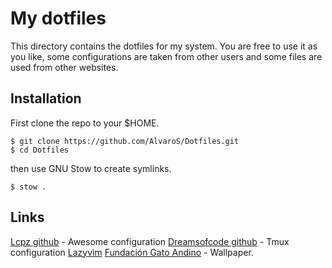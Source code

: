 # My dotfiles

This directory contains the dotfiles for my system. 
You are free to use it as you like, some configurations
are taken from other users and some files are used 
from other websites.

## Installation

First clone the repo to your $HOME.
```
$ git clone https://github.com/AlvaroS/Dotfiles.git
$ cd Dotfiles
```

then use GNU Stow to create symlinks.
```
$ stow .
```

## Links

[Lcpz github](https://github.com/lcpz) - Awesome configuration
[Dreamsofcode github](https://github.com/dreamsofcode-io) - Tmux configuration
[Lazyvim](https://github.com/LazyVim/LazyVim)
[Fundación Gato Andino](https://gatoandino.org/) - Wallpaper.
